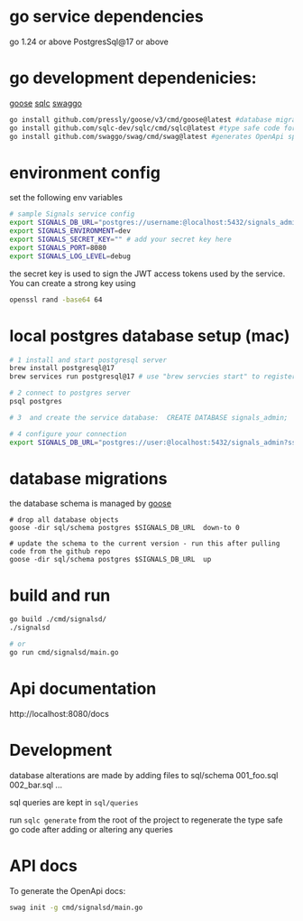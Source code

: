 
# go service dependencies
go 1.24 or above
PostgresSql@17 or above

# go development dependenicies:
 [goose](https://github.com/pressly/goose)
 [sqlc](https://github/sqlc-dev/sqlc)
 [swaggo](https://github.com/swaggo/swag)
``` bash
go install github.com/pressly/goose/v3/cmd/goose@latest #database migrations 
go install github.com/sqlc-dev/sqlc/cmd/sqlc@latest #type safe code for SQL queries
go install github.com/swaggo/swag/cmd/swag@latest #generates OpenApi specs from go comments

```

# environment config
set the following env variables
``` bash
# sample Signals service config
export SIGNALS_DB_URL="postgres://username:@localhost:5432/signals_admin?sslmode=disable"
export SIGNALS_ENVIRONMENT=dev
export SIGNALS_SECRET_KEY="" # add your secret key here
export SIGNALS_PORT=8080
export SIGNALS_LOG_LEVEL=debug
```

the secret key is used to sign the JWT access tokens used by the service.  You can create a strong key using
``` bash
openssl rand -base64 64
```

# local postgres database setup (mac)
``` bash
# 1 install and start postgresql server
brew install postgresql@17
brew services run postgresql@17 # use "brew servcies start" to register the service to start at login

# 2 connect to postgres server
psql postgres

# 3  and create the service database:  CREATE DATABASE signals_admin;

# 4 configure your connection 
export SIGNALS_DB_URL="postgres://user:@localhost:5432/signals_admin?sslmode=disable"
```

# database migrations
the database schema is managed by [goose](https://github.com/pressly/goose)
```
# drop all database objects
goose -dir sql/schema postgres $SIGNALS_DB_URL  down-to 0

# update the schema to the current version - run this after pulling code from the github repo
goose -dir sql/schema postgres $SIGNALS_DB_URL  up
```


# build and run
``` bash
go build ./cmd/signalsd/
./signalsd

# or
go run cmd/signalsd/main.go
```

# Api documentation
http://localhost:8080/docs

# Development
database alterations are made by adding files to sql/schema
001_foo.sql
002_bar.sql 
...

sql queries are kept in
`sql/queries`

run `sqlc generate` from the root of the project to regenerate the type safe go code after adding or altering any queries

# API docs
To generate the OpenApi docs:
```bash
swag init -g cmd/signalsd/main.go 
```


